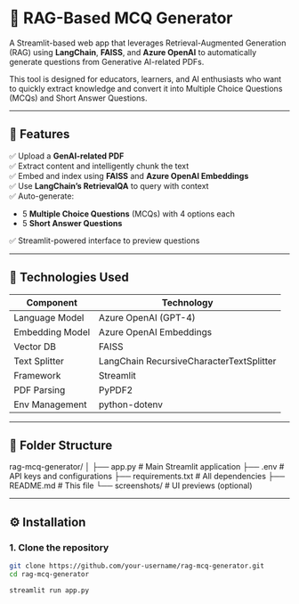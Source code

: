 # 📘 RAG-Based MCQ Generator

A Streamlit-based web app that leverages Retrieval-Augmented Generation (RAG) using **LangChain**, **FAISS**, and **Azure OpenAI** to automatically generate questions from Generative AI-related PDFs.

This tool is designed for educators, learners, and AI enthusiasts who want to quickly extract knowledge and convert it into Multiple Choice Questions (MCQs) and Short Answer Questions.

---

## 🎯 Features

✅ Upload a **GenAI-related PDF**  
✅ Extract content and intelligently chunk the text  
✅ Embed and index using **FAISS** and **Azure OpenAI Embeddings**  
✅ Use **LangChain’s RetrievalQA** to query with context  
✅ Auto-generate:
- 5 **Multiple Choice Questions** (MCQs) with 4 options each
- 5 **Short Answer Questions**

✅ Streamlit-powered interface to preview questions

---

## 🧠 Technologies Used

| Component      | Technology        |
|----------------|-------------------|
| Language Model | Azure OpenAI (GPT-4) |
| Embedding Model| Azure OpenAI Embeddings |
| Vector DB      | FAISS             |
| Text Splitter  | LangChain RecursiveCharacterTextSplitter |
| Framework      | Streamlit         |
| PDF Parsing    | PyPDF2            |
| Env Management | python-dotenv     |

---

## 📁 Folder Structure

rag-mcq-generator/
│
├── app.py # Main Streamlit application
├── .env # API keys and configurations
├── requirements.txt # All dependencies
├── README.md # This file
└── screenshots/ # UI previews (optional)


---

## ⚙️ Installation

### 1. Clone the repository

```bash
git clone https://github.com/your-username/rag-mcq-generator.git
cd rag-mcq-generator

```
```bash
streamlit run app.py
